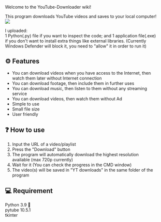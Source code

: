 Welcome to the YouTube-Downloader wiki!

This program downloads YouTube videos and saves to your local computer!  
![](https://cdn1.iconfinder.com/data/icons/google_jfk_icons_by_carlosjj/128/youtube.png)

I uploaded:  
1 Python(.py) file if you want to inspect the code; and 
1 application file(.exe) if you don't want to install extra things like external libraries. (Currently Windows Defender will block it, you need to "allow" it in order            to run it)  

## ⚙ Features
* You can download videos when you have access to the Internet, then watch them later without Internet connection  
* You can download footage, then include them in further uses  
* You can download music, then listen to them without any streaming service  
* You can download videos, then watch them without Ad  
* Simple to use  
* Small file size  
* User friendly  
  

## ❓ How to use
1. Input the URL of a video/playlist
2. Press the "Download" button
3. The program will automatically download the highest resolution available (max 720p currently)
4. Wait for it (You can check the progress in the CMD window)
5. The video(s) will be saved in "YT downloads" in the same folder of the program


## 💻 Requirement
Python 3.9  🐍  
pytube 10.5.1  
tkinter  







